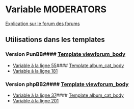 # Variable MODERATORS
[Explication sur le forum des forums](http://forum.forumactif.com/t294113-listing-des-variables#MODERATORS)
## Utilisations dans les templates
### Version PunBB#### [Template viewforum_body](punbb/viewforum_body.md)
* [Variable à la ligne 55](../punbb/viewforum_body.tpl#L55)#### [Template album_cat_body](punbb/album_cat_body.md)
* [Variable à la ligne 181](../punbb/album_cat_body.tpl#L181)
### Version phpBB2#### [Template viewforum_body](subsilver/viewforum_body.md)
* [Variable à la ligne 37](../subsilver/viewforum_body.tpl#L37)#### [Template album_cat_body](subsilver/album_cat_body.md)
* [Variable à la ligne 201](../subsilver/album_cat_body.tpl#L201)
